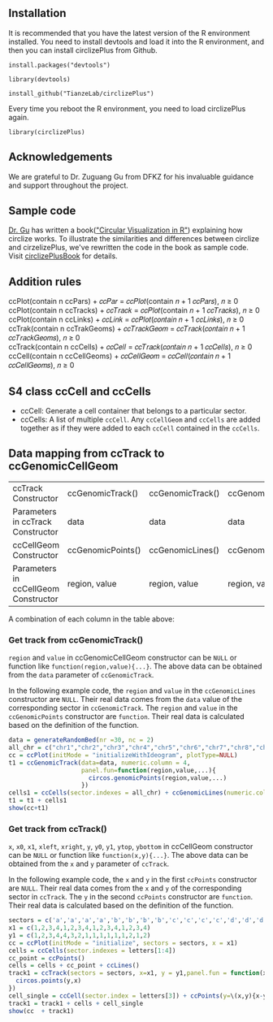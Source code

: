 ## Installation
It is recommended that you have the latest version of the R environment installed. You need to install devtools and load it into the R environment, and then you can install circlizePlus from Github.

```install.packages("devtools")```

```library(devtools)```

```install_github("TianzeLab/circlizePlus")```

Every time you reboot the R environment, you need to load circlizePlus again.

```library(circlizePlus)```
## Acknowledgements
We are grateful to Dr. Zuguang Gu from DFKZ for his invaluable guidance and support throughout the project.
## Sample code 
[Dr. Gu](https://github.com/jokergoo) has written a book(["Circular Visualization in R"](https://jokergoo.github.io/circlize_book/book/)) explaining how circlize works. To illustrate the similarities and differences between circlize and cirzelizePlus, we've rewritten the code in the book as sample code. Visit [circlizePlusBook](https://tianzelab.github.io/circlizePlusBook/) for details.
## Addition rules
ccPlot(contain n ccPars) + 𝑐𝑐𝑃𝑎𝑟 = 𝑐𝑐𝑃𝑙𝑜𝑡(contain 𝑛 + 1 𝑐𝑐𝑃𝑎𝑟𝑠), 𝑛 ≥ 0  
ccPlot(contain n ccTracks) + 𝑐𝑐𝑇𝑟𝑎𝑐𝑘 = 𝑐𝑐𝑃𝑙𝑜𝑡(contain 𝑛 + 1 𝑐𝑐𝑇𝑟𝑎𝑐𝑘𝑠), 𝑛 ≥ 0  
ccPlot(contain n ccLinks) + 𝑐𝑐𝐿𝑖𝑛𝑘 = 𝑐𝑐𝑃𝑙𝑜𝑡(𝑐𝑜𝑛𝑡𝑎𝑖𝑛 𝑛 + 1 𝑐𝑐𝐿𝑖𝑛𝑘𝑠), 𝑛 ≥ 0  
ccTrak(contain n ccTrakGeoms) + 𝑐𝑐𝑇𝑟𝑎𝑐𝑘𝐺𝑒𝑜𝑚 = 𝑐𝑐𝑇𝑟𝑎𝑐𝑘(𝑐𝑜𝑛𝑡𝑎𝑖𝑛 𝑛 + 1 𝑐𝑐𝑇𝑟𝑎𝑐𝑘𝐺𝑒𝑜𝑚𝑠), 𝑛 ≥ 0  
ccTrack(contain n ccCells) + 𝑐𝑐𝐶𝑒𝑙𝑙 = 𝑐𝑐𝑇𝑟𝑎𝑐𝑘(𝑐𝑜𝑛𝑡𝑎𝑖𝑛 𝑛 + 1 𝑐𝑐𝐶𝑒𝑙𝑙𝑠), 𝑛 ≥ 0  
ccCell(contain n ccCellGeoms) + 𝑐𝑐𝐶𝑒𝑙𝑙𝐺𝑒𝑜𝑚 = 𝑐𝑐𝐶𝑒𝑙𝑙(𝑐𝑜𝑛𝑡𝑎𝑖𝑛 𝑛 + 1 𝑐𝑐𝐶𝑒𝑙𝑙𝐺𝑒𝑜𝑚𝑠), 𝑛 ≥ 0  
## S4 class ccCell and ccCells
- ccCell: Generate a cell container that belongs to a particular sector.
- ccCells: A list of multiple `ccCell`. Any `ccCellGeom` and `ccCells` are added together as if they were added to each `ccCell` contained in the `ccCells`.
## Data mapping from ccTrack to ccGenomicCellGeom
|                                             |                   |                  |                  |                  |           |            |             |           |                              |                |
|---------------------------------------------|-------------------|------------------|------------------|------------------|-----------|------------|-------------|-----------|------------------------------|----------------|
| ccTrack Constructor                         | ccGenomicTrack()  | ccGenomicTrack() | ccGenomicTrack() | ccGenomicTrack() | ccTrack() | ccTrack()  | ccTrack()   | ccTrack() | ccTrack()                    | ccTrack()      |
| Parameters in ccTrack  Constructor          | data              | data             | data             | data             | x, y      | x, y       | x, y        | x, y      | x, y                         | x, y           |
| ccCellGeom Constructor                      | ccGenomicPoints() | ccGenomicLines() | ccGenomicRect()  | ccGenomicText()  | ccLines() | ccPoints() | ccPolygon() | ccText()  | ccRect()                     | ccSegments()   |
| Parameters in ccCellGeom Constructor        | region, value     | region, value    | region, value    | region, value    | x, y      | x, y       | x, y        | x, y      | xleft, ybottom, xright, ytop | x0, y0, x1, y1 |

A combination of each column in the table above:
### Get track from ccGenomicTrack()
`region` and `value` in ccGenomicCellGeom constructor can be `NULL` or function like `function(region,value){...}`. The above data can be obtained from the `data` parameter of `ccGenomicTrack`.

In the following example code, the `region` and `value` in the `ccGenomicLines` constructor are `NULL`. Their real data comes from the `data` value of the corresponding sector in `ccGenomicTrack`. The `region` and `value` in the `ccGenomicPoints` constructor are `function`. Their real data is calculated based on the definition of the function.
```R
data = generateRandomBed(nr =30, nc = 2)
all_chr = c("chr1","chr2","chr3","chr4","chr5","chr6","chr7","chr8","chr9","chr10","chr11","chr12","chr13","chr14","chr15","chr16","chr17","chr18","chr19","chr20","chr21","chr22","chrX","chrY")
cc = ccPlot(initMode = "initializeWithIdeogram", plotType=NULL)
t1 = ccGenomicTrack(data=data, numeric.column = 4,
                    panel.fun=function(region,value,...){
                      circos.genomicPoints(region,value,...)
                    })
cells1 = ccCells(sector.indexes = all_chr) + ccGenomicLines(numeric.column=2) + ccGenomicPoints(region=\(region,value){region}, value=\(region,value){value}, numeric.column=2)
t1 = t1 + cells1
show(cc+t1)
```
### Get track from ccTrack()
`x`, `x0`, `x1`, `xleft`, `xright`, `y`, `y0`, `y1`, `ytop`, `ybottom` in ccCellGeom constructor can be `NULL` or function like `function(x,y){...}`. The above data can be obtained from the `x` and `y` parameter of `ccTrack`.

In the following example code, the `x` and `y` in the first `ccPoints` constructor are `NULL`. Their real data comes from the `x` and `y` of the corresponding sector in `ccTrack`. The `y` in the second `ccPoints` constructor are `function`. Their real data is calculated based on the definition of the function.
```R
sectors = c('a','a','a','a','b','b','b','b','c','c','c','c','d','d','d','d')
x1 = c(1,2,3,4,1,2,3,4,1,2,3,4,1,2,3,4)
y1 = c(1,2,3,4,4,3,2,1,1,1,1,1,1,2,1,2)
cc = ccPlot(initMode = "initialize", sectors = sectors, x = x1)
cells = ccCells(sector.indexes = letters[1:4])
cc_point = ccPoints()
cells = cells + cc_point + ccLines()
track1 = ccTrack(sectors = sectors, x=x1, y = y1,panel.fun = function(x,y){
  circos.points(y,x)
})
cell_single = ccCell(sector.index = letters[3]) + ccPoints(y=\(x,y){x-y})
track1 = track1 + cells + cell_single
show(cc  + track1)
```
